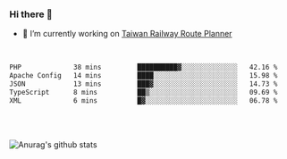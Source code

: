### Hi there 👋

- 🔭 I’m currently working on [Taiwan Railway Route Planner](https://github.com/Taiwan-Railway-Route-Planner)

<br/>

<!--START_SECTION:waka-->

```txt
PHP             38 mins         ██████████▓░░░░░░░░░░░░░░   42.16 %
Apache Config   14 mins         ████░░░░░░░░░░░░░░░░░░░░░   15.98 %
JSON            13 mins         ███▓░░░░░░░░░░░░░░░░░░░░░   14.73 %
TypeScript      8 mins          ██▒░░░░░░░░░░░░░░░░░░░░░░   09.69 %
XML             6 mins          █▓░░░░░░░░░░░░░░░░░░░░░░░   06.78 %
```

<!--END_SECTION:waka-->

<br/>
<br/>

![Anurag's github stats](https://github-readme-stats.vercel.app/api?username=DepickereSven&show_icons=true&theme=tokyonight)



<!--
**DepickereSven/DepickereSven** is a ✨ _special_ ✨ repository because its `README.md` (this file) appears on your GitHub profile.

Here are some ideas to get you started:

- 🔭 I’m currently working on ...
- 🌱 I’m currently learning ...
- 👯 I’m looking to collaborate on ...
- 🤔 I’m looking for help with ...
- 💬 Ask me about ...
- 📫 How to reach me: ...
- 😄 Pronouns: ...
- ⚡ Fun fact: ...
-->
